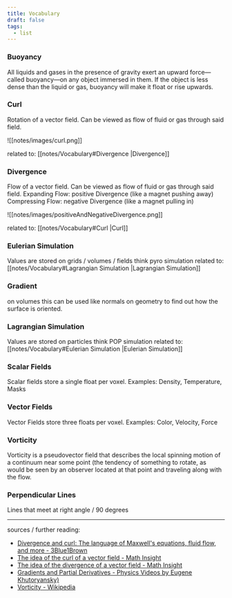 ```yaml
---
title: Vocabulary
draft: false
tags:
  - list
---
```


### Buoyancy
All liquids and gases in the presence of gravity exert an upward force—called buoyancy—on any object immersed in them. If the object is less dense than the liquid or gas, buoyancy will make it float or rise upwards.
### Curl
Rotation of a vector field. Can be viewed as flow of fluid or gas through said field.

![[notes/images/curl.png]]

related to: [[notes/Vocabulary#Divergence |Divergence]]
### Divergence
Flow of a vector field. Can be viewed as flow of fluid or gas through said field.
Expanding Flow: positive Divergence (like a magnet pushing away)
Compressing Flow: negative Divergence (like a magnet pulling in)

![[notes/images/positiveAndNegativeDivergence.png]]

related to: [[notes/Vocabulary#Curl |Curl]]
### Eulerian Simulation
Values are stored on grids / volumes / fields
think pyro simulation
related to: [[notes/Vocabulary#Lagrangian Simulation |Lagrangian Simulation]]
### Gradient
on volumes this can be used like normals on geometry to find out how the surface is oriented.
### Lagrangian Simulation
Values are stored on particles
think POP simulation
related to: [[notes/Vocabulary#Eulerian Simulation |Eulerian Simulation]]
### Scalar Fields
Scalar fields store a single float per voxel.
Examples: Density, Temperature, Masks
### Vector Fields
Vector Fields store three floats per voxel.
Examples: Color, Velocity, Force
### Vorticity
Vorticity is a pseudovector field that describes the local spinning motion of a continuum near some point (the tendency of something to rotate, as would be seen by an observer located at that point and traveling along with the flow.
### Perpendicular Lines
Lines that meet at right angle / 90 degrees


---

sources / further reading:
- [Divergence and curl: The language of Maxwell's equations, fluid flow, and more - 3Blue1Brown](https://www.youtube.com/watch?v=rB83DpBJQsE)
- [The idea of the curl of a vector field - Math Insight](https://mathinsight.org/curl_idea)
- [The idea of the divergence of a vector field - Math Insight](https://mathinsight.org/divergence_idea)
- [Gradients and Partial Derivatives - Physics Videos by Eugene Khutoryansky)](https://www.youtube.com/watch?v=GkB4vW16QHI)
- [Vorticity - Wikipedia](https://en.wikipedia.org/wiki/Vorticity)
